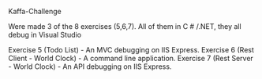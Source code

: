 Kaffa-Challenge

Were made 3 of the 8 exercises (5,6,7).
All of them in C # /.NET, they all debug in Visual Studio


Exercise 5 (Todo List) - An MVC debugging on IIS Express.
Exercise 6 (Rest Client - World Clock) - A command line application.
Exercise 7 (Rest Server - World Clock) - An API debugging on IIS Express.
